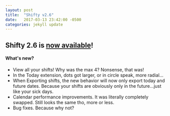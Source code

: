 ```yaml
---
layout: post
title:  "Shifty v2.6"
date:   2017-03-13 23:42:00 -0500
categories: jekyll update
---
```


## Shifty 2.6 is [now available](https://itunes.apple.com/us/app/shifty-unpredictable-work-schedules-and-events/id718617321?mt=8)!

#### What's new?
* View all your shifts! Why was the max 4? Nonsense, that was!
* In the Today extension, dots got larger, or in circle speak, more radial...
* When Exporting shifts, the new behavior will now only export today and future dates. Because your shifts are obviously only in the future...just like your sick days.
* Calendar performance improvements. It was literally completely swapped. Still looks the same tho, more or less.
* Bug fixes. Because why not?